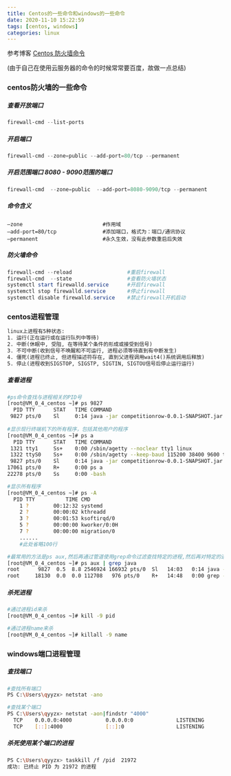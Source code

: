 ```yaml
---
title: Centos的一些命令和windows的一些命令
date: 2020-11-10 15:22:59
tags: [centos, windows]
categories: linux
---
```


参考博客
[Centos 防火墙命令](https://blog.csdn.net/qq_32923745/article/details/78048822)

(由于自己在使用云服务器的命令的时候常常要百度，故做一点总结)

### centos防火墙的一些命令

##### 查看开放端口

```powershell
firewall-cmd --list-ports
```

##### 开启端口

```powershell
firewall-cmd --zone=public --add-port=80/tcp --permanent
```

##### 开启范围端口 8080 - 9090范围的端口

```powershell
firewall-cmd  --zone=public  --add-port=8080-9090/tcp --permanent
```

##### 命令含义

```
–zone                          #作用域
–add-port=80/tcp               #添加端口，格式为：端口/通讯协议
–permanent                     #永久生效，没有此参数重启后失效
```

##### 防火墙命令

```powershell
firewall-cmd --reload                  #重启firewall
firewall-cmd  --state                  #查看防火墙状态
systemctl start firewalld.service      #开启firewall
systemctl stop firewalld.service       #停止firewall
systemctl disable firewalld.service    #禁止firewall开机启动
```



### centos进程管理

```txt
linux上进程有5种状态:
1. 运行(正在运行或在运行队列中等待)
2. 中断(休眠中, 受阻, 在等待某个条件的形成或接受到信号)
3. 不可中断(收到信号不唤醒和不可运行, 进程必须等待直到有中断发生)
4. 僵死(进程已终止, 但进程描述符存在, 直到父进程调用wait4()系统调用后释放)
5. 停止(进程收到SIGSTOP, SIGSTP, SIGTIN, SIGTOU信号后停止运行运行)
```

##### 查看进程

```bash
#ps命令查找与进程相关的PID号
[root@VM_0_4_centos ~]# ps 9827
  PID TTY      STAT   TIME COMMAND
 9827 pts/0    Sl     0:14 java -jar competitionrow-0.0.1-SNAPSHOT.jar
 
#显示现行终端机下的所有程序，包括其他用户的程序
[root@VM_0_4_centos ~]# ps a
  PID TTY      STAT   TIME COMMAND
 1321 tty1     Ss+    0:00 /sbin/agetty --noclear tty1 linux
 1322 ttyS0    Ss+    0:00 /sbin/agetty --keep-baud 115200 38400 9600 ttyS0 vt220
 9827 pts/0    Sl     0:14 java -jar competitionrow-0.0.1-SNAPSHOT.jar
17061 pts/0    R+     0:00 ps a
22278 pts/0    Ss     0:00 -bash

#显示所有程序
[root@VM_0_4_centos ~]# ps -A
  PID TTY          TIME CMD
    1 ?        00:12:32 systemd
    2 ?        00:00:02 kthreadd
    3 ?        00:01:53 ksoftirqd/0
    5 ?        00:00:00 kworker/0:0H
    7 ?        00:00:00 migration/0
    ......  
    #此处省略100行

#最常用的方法是ps aux,然后再通过管道使用grep命令过滤查找特定的进程,然后再对特定的进程进行操作
[root@VM_0_4_centos ~]# ps aux | grep java
root      9827  0.5  8.8 2546924 166932 pts/0  Sl   14:03   0:14 java -jar competitionrow-0.0.1-SNAPSHOT.jar
root     18130  0.0  0.0 112708   976 pts/0    R+   14:48   0:00 grep --color=auto java
```

##### 杀死进程

```bash
#通过进程id来杀
[root@VM_0_4_centos ~]# kill -9 pid

#通过进程name来杀
[root@VM_0_4_centos ~]# killall -9 name
```



### windows端口进程管理

##### 查找端口

```bash
#查找所有端口
PS C:\Users\qyyzx> netstat -ano

#查找某个端口
PS C:\Users\qyyzx> netstat -aon|findstr "4000"
  TCP    0.0.0.0:4000           0.0.0.0:0              LISTENING       21972
  TCP    [::]:4000              [::]:0                 LISTENING       21972
```

##### 杀死使用某个端口的进程

```bash
PS C:\Users\qyyzx> taskkill /f /pid  21972
成功: 已终止 PID 为 21972 的进程
```
